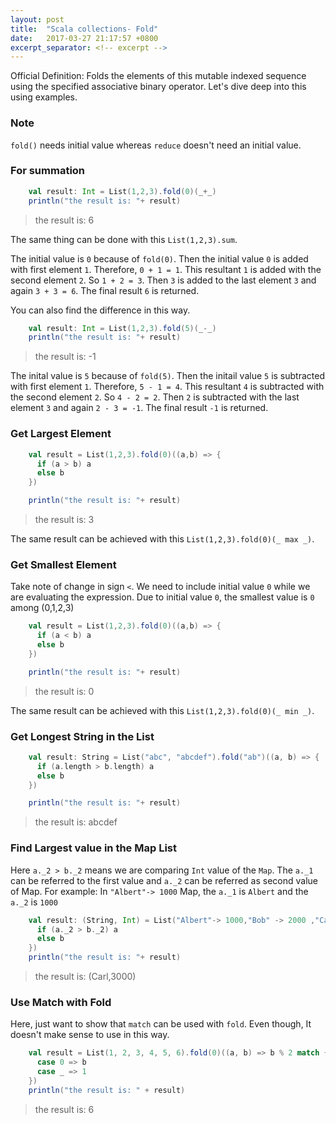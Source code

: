 ```yaml
---
layout: post
title:  "Scala collections- Fold"
date:   2017-03-27 21:17:57 +0800
excerpt_separator: <!-- excerpt -->
---
```

Official Definition: Folds the elements of this mutable indexed sequence using the specified associative binary operator. Let's dive deep into this using examples.

<!-- excerpt -->

### Note
`fold()` needs initial value whereas `reduce` doesn't need an initial value.

### For summation
``` scala
    val result: Int = List(1,2,3).fold(0)(_+_)
    println("the result is: "+ result)
```
> the result is: 6

The same thing can be done with this `List(1,2,3).sum`.

The initial value is `0` because of `fold(0)`. Then  the initial value `0` is added with first element `1`. Therefore, `0 + 1 = 1`. This resultant `1` is added with the second element `2`. So `1 + 2 = 3`. Then `3` is added to the last element `3` and again `3 + 3 = 6`. The final result `6` is returned. 

You can also find the difference in this way.

```scala
    val result: Int = List(1,2,3).fold(5)(_-_)
    println("the result is: "+ result)
```
> the result is: -1

The inital value is `5` because of `fold(5)`. Then  the initail value `5` is subtracted with first element `1`. Therefore, `5 - 1 = 4`. This resultant `4` is subtracted with the second element `2`. So `4 - 2 = 2`. Then `2` is subtracted with the last element `3` and again `2 - 3 = -1`. The final result `-1` is returned. 

### Get Largest Element

```scala
    val result = List(1,2,3).fold(0)((a,b) => {
      if (a > b) a
      else b
    })

    println("the result is: "+ result)
```
> the result is: 3

The same result can be achieved with this `List(1,2,3).fold(0)(_ max _)`.

### Get Smallest Element
Take note of change in sign `<`. We need to include initial value `0` while we are evaluating the expression. Due to initial value `0`, the smallest value is `0` among (0,1,2,3) 

```scala
    val result = List(1,2,3).fold(0)((a,b) => {
      if (a < b) a
      else b
    })

    println("the result is: "+ result)
```
> the result is: 0

The same result can be achieved with this `List(1,2,3).fold(0)(_ min _)`.

### Get Longest String in the List

```scala
    val result: String = List("abc", "abcdef").fold("ab")((a, b) => {
      if (a.length > b.length) a
      else b
    })

    println("the result is: "+ result)
```
> the result is: abcdef

### Find Largest value in the Map List

Here `a._2 > b._2` means we are comparing `Int` value of the `Map`. The `a._1` can be referred to the first value and `a._2` can be referred as second value of Map.
For example: In `"Albert"-> 1000`  Map, the `a._1` is `Albert` and the `a._2` is `1000`  

```scala
    val result: (String, Int) = List("Albert"-> 1000,"Bob" -> 2000 ,"Carl" -> 3000).fold(("",0))((a, b) => {
      if (a._2 > b._2) a
      else b
    })
    println("the result is: "+ result)
```
> the result is: (Carl,3000)

### Use Match with Fold
Here, just want to show that `match` can be used with `fold`. Even though, It doesn't make sense to use in this way.  

```scala
    val result = List(1, 2, 3, 4, 5, 6).fold(0)((a, b) => b % 2 match {
      case 0 => b
      case _ => 1
    })
    println("the result is: " + result)
```

> the result is: 6